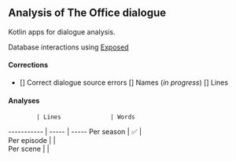 ## Analysis of The Office dialogue

Kotlin apps for dialogue analysis.

Database interactions using [Exposed](https://github.com/JetBrains/Exposed)


#### Corrections
- [] Correct dialogue source errors
    [] Names (*in progress*)
    [] Lines


#### Analyses
            | Lines              | Words
----------- | -----              | -----
Per season  | :white_check_mark: |      
Per episode |                    |      
Per scene   |                    |      


